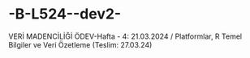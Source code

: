 # -B-L524--dev2-
VERİ MADENCİLİĞİ ÖDEV-Hafta - 4: 21.03.2024 / Platformlar, R Temel Bilgiler ve Veri Özetleme (Teslim: 27.03.24)

